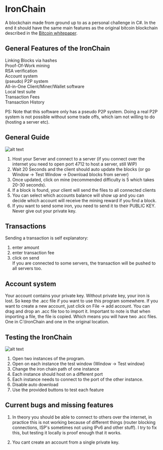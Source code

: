 # IronChain

A blockchain made from ground up to as a personal challenge in C#. In the end it should have the same main features as the original bitcoin blockchain described in the  [Bitcoin whitepaper](https://bitcoin.org/bitcoin.pdf).

## General Features of the IronChain

Linking Blocks via hashes  
Proof-Of-Work mining  
RSA verification  
Account system  
(pseudo) P2P system  
All-in-One Client/Miner/Wallet software  
Local test suite  
Transaction Fees  
Transaction History  

PS: Note that this software only has a pseudo P2P system. Doing a real P2P system is not possible without some trade offs, which iam not willing to do (hosting a server etc).


## General Guide

![alt text](https://puu.sh/xz0o9/64641f92e6.png "Main Window")

1. Host your Server and connect to a server (if you connect over the internet you need to open port 4712 to host a server, still WIP)
2. Wait 20 Seconds and the client should auto update the blocks (or go Window -> Test Window -> Download blocks from server)
3. Once updated, click on mine (recommended difficulty is 5 which takes 20-30 seconds).
4. If a block is found, your client will send the files to all connected clients
5. You can select which accounts balance will show up and you can decide which account will receive the mining reward if you find a block.
6. If you want to send some iron, you need to send it to their PUBLIC KEY. Never give out your private key. 

## Transactions

Sending a transaction is self explanatory:
1. enter amount
2. enter transaction fee
3. click on send  
If you are connected to some servers, the transaction will be pushed to all servers too.

## Account system

Your account contains your private key. Without private key, your iron is lost. So keep the .acc file if you want to use this program somewhere. If you want to create a new account, just click on File -> add account. You can drag and drop an .acc file too to import it.
Important to note is that when importing a file, the file is copied. Which means you will have two .acc files. One in C:\IronChain and one in the original location.

## Testing the IronChain

![alt text](https://puu.sh/xz1Eb/60d078a387.png "Testing Window")

1. Open two instances of the program.
2. Open on each instance the test window (Window -> Test window)
3. Change the iron chain path of one instance
4. Each instance should host on a different port
5. Each instance needs to connect to the port of the other instance.
6. Disable auto download
7. Use the provided buttons to test each feature

## Current bugs and missing features

1. In theory you should be able to connect to others over the internet, in practice this is not working because of different things (router blocking connections, ISP's sometimes not using IPv6 and other stuff). I try to fix this, but testing it locally is proof enough that it works. 

2. You cant create an account from a single private key. 
